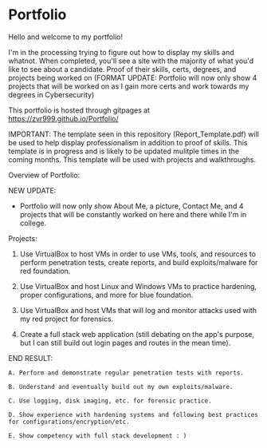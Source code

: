 # Portfolio



Hello and welcome to my portfolio!

I'm in the processing trying to figure out how to display my skills and whatnot. When completed, you'll see a site with the majority of what you'd like to see about a candidate. Proof of their skills, certs, degrees, and projects being worked on (FORMAT UPDATE: Portfolio will now only show 4 projects that will be worked on as I gain more certs and work towards my degrees in Cybersecurity)

This portfolio is hosted through gitpages at https://zvr999.github.io/Portfolio/


IMPORTANT: The template seen in this repository (Report_Template.pdf) will be used to help display professionalism in addition to proof of skills. This template is in progress and is likely to be updated mulitple times in the coming months. This template will be used with projects and walkthroughs.



Overview of Portfolio:

NEW UPDATE:

- Portfolio will now only show About Me, a picture, Contact Me, and 4 projects that will be constantly worked on here and there while I'm in college.

Projects:

1. Use VirtualBox to host VMs in order to use VMs, tools, and resources to perform penetration tests, create reports, and build exploits/malware for red foundation.

2. Use VirtualBox and host Linux and Windows VMs to practice hardening, proper configurations, and more for blue foundation.

3. Use VirtualBox and host VMs that will log and monitor attacks used with my red project for forensics.

4. Create a full stack web application (still debating on the app's purpose, but I can still build out login pages and routes in the mean time).


END RESULT:
    
    A. Perform and demonstrate regular penetration tests with reports.

    B. Understand and eventually build out my own exploits/malware.

    C. Use logging, disk imaging, etc. for forensic practice.

    D. Show experience with hardening systems and following best practices for configurations/encryption/etc.
    
    E. Show competency with full stack development : )



